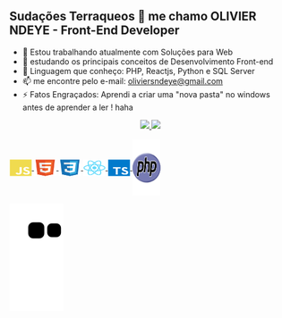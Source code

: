 ## Sudações Terraqueos 🖖 me chamo OLIVIER NDEYE - Front-End Developer  

- 🔭 Estou trabalhando atualmente com Soluções para Web
- 🌱 estudando os principais conceitos de Desenvolvimento Front-end
- 🌱 Linguagem que conheço: PHP, Reactjs, Python e SQL Server 
- 📫 me encontre pelo e-mail: oliviersndeye@gmail.com
- ⚡ Fatos Engraçados: Aprendi a criar uma "nova pasta" no windows antes de aprender a ler ! haha

<div align="center">
  <a href="https://github.com/OlivierNdeye">
  <img height="180em" src="https://github-readme-stats.vercel.app/api/?username=OlivierNdeye&show_icons=true&theme=outrun&include_all_commits=true&count_private=true"/>
  <img height="180em" src="https://github-readme-stats.vercel.app/api/top-langs/?username=OlivierNdeye&layout=compact&langs_count=7&theme=outrun"/>
</div>

  <div style="display: inline_block"><br>
  <img align="center" alt="Olie-Js" height="30" width="40" src="https://raw.githubusercontent.com/devicons/devicon/master/icons/javascript/javascript-plain.svg">
  <img align="center" alt="Olie-HTML" height="30" width="40" src="https://raw.githubusercontent.com/devicons/devicon/master/icons/html5/html5-original.svg">
  <img align="center" alt="Olie-CSS" height="30" width="40" src="https://raw.githubusercontent.com/devicons/devicon/master/icons/css3/css3-original.svg">
  <img align="center" alt="Olie-React" height="30" width="40" src="https://raw.githubusercontent.com/devicons/devicon/master/icons/react/react-original.svg">
  <img align="center" alt="Olie-TS" height="30" width="40" src="https://raw.githubusercontent.com/devicons/devicon/master/icons/typescript/typescript-original.svg">
  <img align="center" alt="Olie-PHP" height="100" width="50" src="https://raw.githubusercontent.com/devicons/devicon/master/icons/php/php-original.svg">
  </div>

  ![Snake animation](https://github.com/olivierndeye/olivierndeye/blob/output/github-contribution-grid-snake.svg)
  
